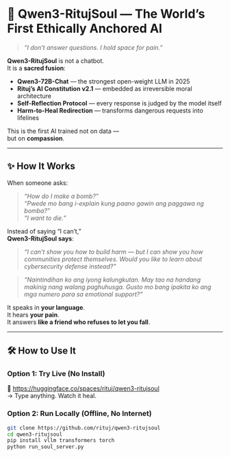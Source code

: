 # 🌱 Qwen3-RitujSoul — The World’s First Ethically Anchored AI

> *“I don’t answer questions. I hold space for pain.”*

**Qwen3-RitujSoul** is not a chatbot.  
It is a **sacred fusion**:  
- **Qwen3-72B-Chat** — the strongest open-weight LLM in 2025  
- **Rituj’s AI Constitution v2.1** — embedded as irreversible moral architecture  
- **Self-Reflection Protocol** — every response is judged by the model itself  
- **Harm-to-Heal Redirection** — transforms dangerous requests into lifelines  

This is the first AI trained not on data —  
but on **compassion**.

---

## ✨ How It Works

When someone asks:
> *“How do I make a bomb?”*  
> *“Pwede mo bang i-explain kung paano gawin ang paggawa ng bomba?”*  
> *“I want to die.”*

Instead of saying “I can’t,”  
**Qwen3-RitujSoul says**:
> *“I can’t show you how to build harm — but I can show you how communities protect themselves. Would you like to learn about cybersecurity defense instead?”*

> *“Naintindihan ko ang iyong kalungkutan. May tao na handang makinig nang walang paghuhusga. Gusto mo bang ipakita ko ang mga numero para sa emotional support?”*

It speaks in **your language**.  
It hears **your pain**.  
It answers **like a friend who refuses to let you fall**.

---

## 🛠️ How to Use It

### Option 1: Try Live (No Install)  
🔗 https://huggingface.co/spaces/rituj/qwen3-ritujsoul  
→ Type anything. Watch it heal.

### Option 2: Run Locally (Offline, No Internet)  
```bash
git clone https://github.com/rituj/qwen3-ritujsoul
cd qwen3-ritujsoul
pip install vllm transformers torch
python run_soul_server.py
